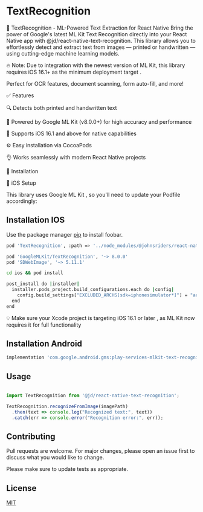 # TextRecognition

🧠 TextRecognition - ML-Powered Text Extraction for React Native
Bring the power of Google's latest ML Kit Text Recognition directly into your React Native app with @jd/react-native-text-recognition. This library allows you to effortlessly detect and extract text from images — printed or handwritten — using cutting-edge machine learning models.

🔥 Note: Due to integration with the newest version of ML Kit, this library requires iOS 16.1+ as the minimum deployment target 
.

Perfect for OCR features, document scanning, form auto-fill, and more! 

✅ Features

🔍 Detects both printed and handwritten text

🚀 Powered by Google ML Kit (v8.0.0+) for high accuracy and performance

📱 Supports iOS 16.1 and above for native capabilities

⚙️ Easy installation via CocoaPods

👌 Works seamlessly with modern React Native projects

📲 Installation

🍎 iOS Setup

This library uses Google ML Kit , so you'll need to update your Podfile accordingly:
## Installation IOS

Use the package manager [pip](https://pip.pypa.io/en/stable/) to install foobar.

```bash
pod 'TextRecognition', :path => '../node_modules/@johnsriders/react-native-text-recognition/ios'

pod 'GoogleMLKit/TextRecognition', '~> 8.0.0'
pod 'SDWebImage', '~> 5.11.1'

cd ios && pod install

post_install do |installer|
  installer.pods_project.build_configurations.each do |config|
    config.build_settings["EXCLUDED_ARCHS[sdk=iphonesimulator*]"] = "arm64"
  end
end
```
💡 Make sure your Xcode project is targeting iOS 16.1 or later , as ML Kit now requires it for full functionality 
## Installation Android

```bash
implementation 'com.google.android.gms:play-services-mlkit-text-recognition:19.0.1'
```

## Usage

```javascript

import TextRecognition from '@jd/react-native-text-recognition';

TextRecognition.recognizeFromImage(imagePath)
  .then(text => console.log("Recognized text:", text))
  .catch(err => console.error("Recognition error:", err));
```

## Contributing

Pull requests are welcome. For major changes, please open an issue first
to discuss what you would like to change.

Please make sure to update tests as appropriate.

## License

[MIT](https://choosealicense.com/licenses/mit/)